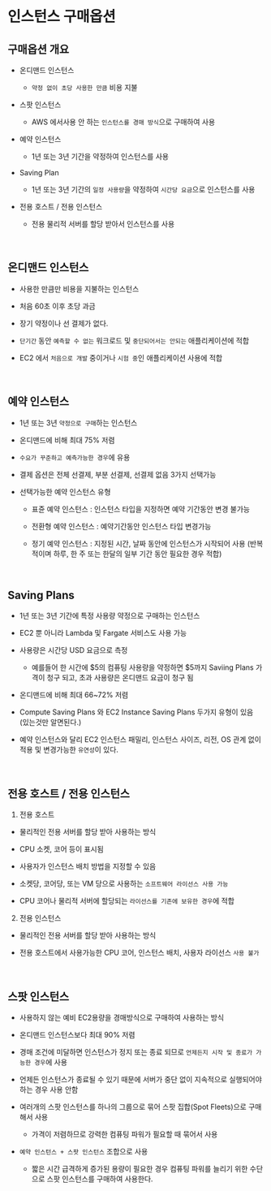 # 인스턴스 구매옵션

## 구매옵션 개요

- 온디맨드 인스턴스

    - `약정 없이 초당 사용한 만큼` 비용 지불

- 스팟 인스턴스

    - AWS 에서사용 안 하는 `인스턴스를 경매 방식`으로 구매하여 사용

- 예약 인스턴스

    - 1년 또는 3년 기간을 약정하여 인스턴스를 사용

- Saving Plan

    - 1년 또는 3년 기간의 `일정 사용량`을 약정하여 `시간당 요금`으로 인스턴스를 사용

- 전용 호스트 / 전용 인스턴스

    - 전용 물리적 서버를 할당 받아서 인스턴스를 사용

<br>

## 온디맨드 인스턴스

- 사용한 만큼만 비용을 지불하는 인스턴스

- 처음 60초 이후 초당 과금

- 장기 약정이나 선 결제가 없다.

- `단기간` 동안 `예측할 수 없는` 워크로드 및 `중단되어서는 안되는` 애플리케이션에 적합

- EC2 에서 `처음으로 개발` 중이거나 `시험 중`인 애플리케이션 사용에 적합

<br>

## 예약 인스턴스

- 1년 또는 3년 `약정으로 구매`하는 인스턴스

- 온디맨드에 비해 최대 75% 저렴

- `수요가 꾸준하고 예측가능한 경우`에 유용 

- 결제 옵션은 전체 선결제, 부분 선결제, 선결제 없음 3가지 선택가능

- 선택가능한 예약 인스턴스 유형

    - 표쥰 예약 인스턴스 : 인스턴스 타입을 지정하면 예약 기간동안 변경 불가능

    - 전환형 예약 인스턴스 : 예약기간동안 인스턴스 타입 변경가능

    - 정기 예약 인스턴스 : 지정된 시간, 날짜 동안에 인스턴스가 시작되어 사용 (반복적이며 하루, 한 주 또는 한달의 일부 기간 동안 필요한 경우 적합)


<br>

## Saving Plans

- 1년 또는 3년 기간에 특정 사용량 약정으로 구매하는 인스턴스 

- EC2 뿐 아니라 Lambda 및 Fargate 서비스도 사용 가능

- 사용량은 시간당 USD 요금으로 측정

    - 예를들어 한 시간에 $5의 컴퓨팅 사용량을 약정하면 $5까지 Saviing Plans 가격이 청구 되고, 초과 사용량은 온디맨드 요금이 청구 됨 

- 온디맨드에 비해 최대 66~72% 저렴

- Compute Saving Plans 와 EC2 Instance Saving Plans 두가지 유형이 있음 (있는것만 알면된다.)

- 예약 인스턴스와 달리 EC2 인스턴스 패밀리, 인스턴스 사이즈, 리전, OS 관계 없이 적용 및 변경가능한   `유연성`이 있다. 


<br>

## 전용 호스트 / 전용 인스턴스

1. 전용 호스트

- 물리적인 전용 서버를 할당 받아 사용하는 방식

- CPU 소켓, 코어 등이 표시됨 

- 사용자가 인스턴스 배치 방법을 지정할 수 있음

- 소켓당, 코어당, 또는 VM 당으로 사용하는 `소프트웨어 라이선스 사용 가능`

- CPU 코어나 물리적 서버에 할당되는 `라이선스를 기존에 보유한 경우`에 적합


2. 전용 인스턴스

- 물리적인 전용 서버를 할당 받아 사용하는 방식 

- 전용 호스트에서 사용가능한 CPU 코어, 인스턴스 배치, 사용자 라이선스 `사용 불가`

<br>

## 스팟 인스턴스

- 사용하지 않는 예비 EC2용량을 경매방식으로 구매하여 사용하는 방식

- 온디맨드 인스턴스보다 최대 90% 저렴

- 경매 조건에 미달하면 인스턴스가 정지 또는 종료 되므로 `언제든지 시작 및 종료가 가능한 경우`에 사용

- 언제든 인스턴스가 종료될 수 있기 때문에 서버가 중단 없이 지속적으로 실행되어야 하는 경우 사용 안함

- 여러개의 스팟 인스턴스를 하나의 그룹으로 묶어 스팟 집합(Spot Fleets)으로 구매해서 사용
    - 가격이 저렴하므로 강력한 컴퓨팅 파워가 필요할 때 묶어서 사용

- `예약 인스턴스 + 스팟 인스턴스` 조합으로 사용

    - 짧은 시간 급격하게 증가된 용량이 필요한 경우 컴퓨팅 파워를 늘리기 위한 수단으로 스팟 인스턴스를 구매하여 사용한다.







